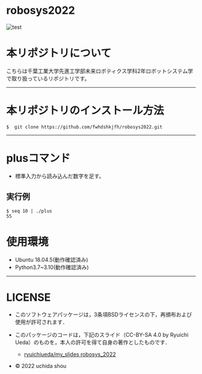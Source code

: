 # robosys2022

![test](https://github.com/ryuichiueda/robosys2022/actions/workflows/test.yml/badge.svg)
# 本リポジトリについて

こちらは千葉工業大学先進工学部未来ロボティクス学科2年ロボットシステム学で取り扱っているリポジトリです。
___

# 本リポジトリのインストール方法

```
$  git clone https://github.com/fwhdshkjfh/robosys2022.git

```
___
# plusコマンド

* 標準入力から読み込んだ数字を足す。

## 実行例
```
$ seq 10 | ./plus
55
```


# 使用環境

* Ubuntu 18.04.5(動作確認済み)
* Python3.7~3.10(動作確認済み)
___

# LICENSE

 * このソフトウェアパッケージは，3条項BSDライセンスの下，再頒布および使用が許可されます．

  * このパッケージのコードは，下記のスライド（CC-BY-SA 4.0 by Ryuichi Ueda）のものを，本人の許可を得て自身の著作としたものです．

      * [ryuichiueda/my_slides robosys_2022](https://github.com/ryuichiueda/my_slides/tree/master/robosys_2022)
  
  * © 2022 uchida shou


  






 

